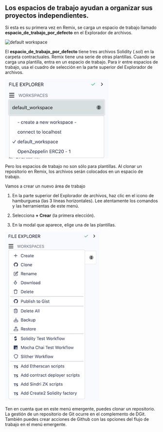## Los espacios de trabajo ayudan a organizar sus proyectos independientes.

Si esta es su primera vez en Remix, se carga un espacio de trabajo llamado **espacio_de_trabajo_por_defecto** en el Explorador de archivos.

![default workspace](https://raw.githubusercontent.com/ethereum/remix-workshops/master/Basics/interface_introduction/images/default_workspace.png)

El **espacio_de_trabajo_por_defecto** tiene tres archivos Solidity (.sol) en la carpeta contractuales. Remix tiene una serie de otras plantillas.  Cuando se carga una plantilla, entra en un espacio de trabajo.  Para ir entre espacios de trabajo, usa el cuadro de selección en la parte superior del Explorador de archivos.

![](https://raw.githubusercontent.com/ethereum/remix-workshops/master/Basics/interface_introduction/images/select-box.png)

Pero los espacios de trabajo no son sólo para plantillas.  Al clonar un repositorio en Remix, los archivos serán colocados en un espacio de trabajo.

Vamos a crear un nuevo área de trabajo

1. En la parte superior del Explorador de archivos, haz clic en el icono de hamburguesa (las 3 líneas horizontales). Lee atentamente los comandos y las herramientas de este menú.

2. Selecciona **+ Crear** (la primera elección).

3. En la modal que aparece, elige una de las plantillas.

![hamburger](https://raw.githubusercontent.com/ethereum/remix-workshops/master/Basics/workspaces/images/popup.png)

Ten en cuenta que en este menú emergente, puedes clonar un repositorio.  La gestión de un repositorio de Git ocurre en el complemento de DGit.  También puedes crear acciones de Github con las opciones del flujo de trabajo en el menú emergente.
